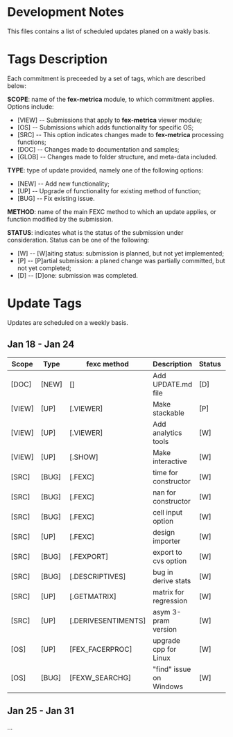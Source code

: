 Development Notes
===============

This files contains a list of scheduled updates planed on a wakly basis.

Tags Description
===============

Each commitment is preceeded by a set of tags, which are described below:

**SCOPE**: name of the **fex-metrica** module, to which commitment applies. Options include:

* [VIEW] -- Submissions that apply to **fex-metrica** viewer module;
* [OS]   -- Submissions which adds functionality for specific OS;
* [SRC]  -- This option indicates changes made to **fex-metrica** processing functions;
* [DOC]  -- Changes made to documentation and samples;
* [GLOB] -- Changes made to folder structure, and meta-data included. 

**TYPE**: type of update provided, namely one of the following options:

* [NEW]  -- Add new functionality;
* [UP]   -- Upgrade of functionality for existing method of function;
* [BUG]  -- Fix existing issue.

**METHOD**: name of the main FEXC method to which an update applies, or function modified by the submission.

**STATUS**: indicates what is the status of the submission under consideration. Status can be one of the following:

* [W] -- [W]aiting status: submission is planned, but not yet implemented;
* [P] -- [P]artial submission: a planed change was partially committed, but not yet completed; 
* [D] -- [D]one: submission was completed.


Update Tags
===============

Updates are scheduled on a weekly basis. 


Jan 18 - Jan 24
---------------

| Scope  | Type   | **fexc** method     | Description             | Status | Num  | Date   |
| ------ | ------ | ------------------- | ----------------------- | ------ | ---- | ------ |
| [DOC]  | [NEW]  | []                  | Add UPDATE.md file      |   [D]  | 1    | 18-Jan |
| [VIEW] | [UP]   | [.VIEWER]           | Make stackable          |   [P]  | 1    | 18-Jan |
| [VIEW] | [UP]   | [.VIEWER]           | Add analytics tools     |   [W]  |      |        |
| [VIEW] | [UP]   | [.SHOW]             | Make interactive        |   [W]  |      |        |
| [SRC]  | [BUG]  | [.FEXC]             | time for constructor    |   [W]  |      |        |
| [SRC]  | [BUG]  | [.FEXC]             | nan for constructor     |   [W]  |      |        |
| [SRC]  | [BUG]  | [.FEXC]             | cell input option       |   [W]  |      |        |
| [SRC]  | [UP]   | [.FEXC]             | design importer         |   [W]  |      |        |
| [SRC]  | [BUG]  | [.FEXPORT]          | export to cvs option    |   [W]  |      |        |
| [SRC]  | [BUG]  | [.DESCRIPTIVES]     | bug in derive stats     |   [W]  |      |        |
| [SRC]  | [UP]   | [.GETMATRIX]        | matrix for regression   |   [W]  |      |        |
| [SRC]  | [UP]   | [.DERIVESENTIMENTS] | asym 3-pram version     |   [W]  |      |        |
| [OS]   | [UP]   | [FEX_FACERPROC]     | upgrade cpp for Linux   |   [W]  |      |        |
| [OS]   | [BUG]  | [FEXW_SEARCHG]      | "find" issue on Windows |   [W]  |      |        |


Jan 25 - Jan 31
---------------

...